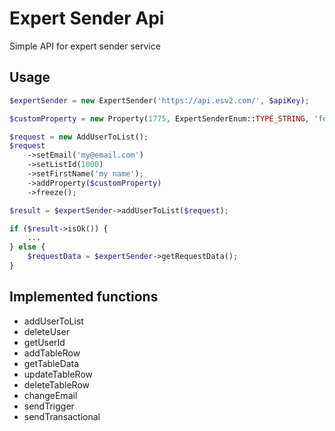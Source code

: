 Expert Sender Api
=================

Simple API for expert sender service

## Usage

```php
$expertSender = new ExpertSender('https://api.esv2.com/', $apiKey);

$customProperty = new Property(1775, ExpertSenderEnum::TYPE_STRING, 'female');

$request = new AddUserToList();
$request
    ->setEmail('my@email.com')
    ->setListId(1000)
    ->setFirstName('my name');
    ->addProperty($customProperty)
    ->freeze();

$result = $expertSender->addUserToList($request);

if ($result->isOk()) {
    ...
} else {
    $requestData = $expertSender->getRequestData();
}
```

## Implemented functions

* addUserToList
* deleteUser
* getUserId
* addTableRow
* getTableData
* updateTableRow
* deleteTableRow
* changeEmail
* sendTrigger
* sendTransactional
